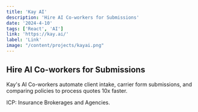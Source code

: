 ```yaml
---
title: 'Kay AI'
description: 'Hire AI Co-workers for Submissions'
date: '2024-4-10'
tags: ['React', 'AI']
link: 'https://kay.ai/'
label: 'Link'
image: "/content/projects/kayai.png"
---
```


## Hire AI Co-workers for Submissions

Kay's AI Co-workers automate client intake, carrier form submissions, and comparing policies to process quotes 10x faster.

ICP: Insurance Brokerages and Agencies.


